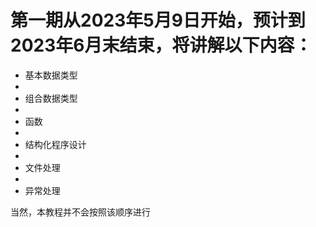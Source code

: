 # 第一期从2023年5月9日开始，预计到2023年6月末结束，将讲解以下内容：

- 基本数据类型
- 
- 组合数据类型
- 
- 函数
- 
- 结构化程序设计
- 
- 文件处理
- 
- 异常处理

当然，本教程并不会按照该顺序进行
